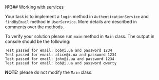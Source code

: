 №3## Working with services

Your task is to implement a `login` method in `AuthenticationService` and `findByEmail` method in `UserService`.
More details are described in comments over the methods.

To verify your solution please run `main` method in `Main` class. The output in console should be the following:
```
Test passed for email: bob@i.ua and password 1234
Test passed for email: alice@i.ua and password 1234
Test passed for email: john@i.ua and password 1234
Test passed for email: bob@i.ua and password qwerty
```
**NOTE:** please do not modify the `Main` class.

